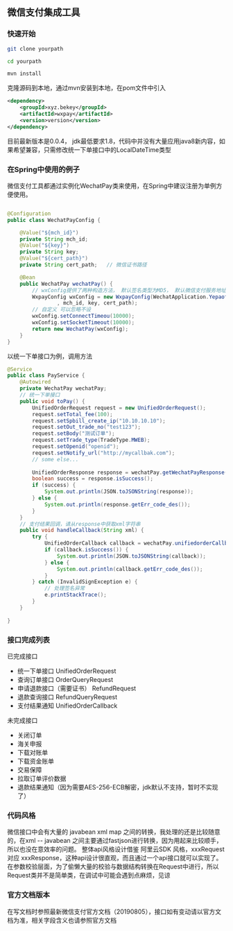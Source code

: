 ## 微信支付集成工具
### 快速开始

```bash
git clone yourpath

cd yourpath

mvn install

```

克隆源码到本地，通过mvn安装到本地，在pom文件中引入
```xml
<dependency>
    <groupId>xyz.bekey</groupId>
    <artifactId>wxpay</artifactId>
    <version>version</version>
</dependency>
```
目前最新版本是0.0.4， jdk最低要求1.8，代码中并没有大量应用java8新内容，如果希望兼容，只需修改统一下单接口中的LocalDateTime类型

### 在Spring中使用的例子
微信支付工具都通过实例化WechatPay类来使用，在Spring中建议注册为单例方便使用。
```java

@Configuration
public class WechatPayConfig {

    @Value("${mch_id}")
    private String mch_id; 
    @Value("${key}")
    private String key; 
    @Value("${cert_path}")
    private String cert_path;   // 微信证书路径

    @Bean
    public WechatPay wechatPay() {
        // wxConfig提供了两种构造方法， 默认签名类型为MD5， 默认微信支付服务地址取自官方文档
        WxpayConfig wxConfig = new WxpayConfig(WechatApplication.Yepaofu_Subscribe.getAppid()
                , mch_id, key, cert_path);
        // 自定义 可以忽略不设
        wxConfig.setConnectTimeou(10000);
        wxConfig.setSocketTimeout(10000);
        return new WechatPay(wxConfig);
    }
}
```
以统一下单接口为例，调用方法
```java
@Service
public class PayService {
    @Autowired
    private WechatPay wechatPay;
    // 统一下单接口
    public void toPay() {
        UnifiedOrderRequest request = new UnifiedOrderRequest();
        request.setTotal_fee(100);
        request.setSpbill_create_ip("10.10.10.10");
        request.setOut_trade_no("test123");
        request.setBody("测试订单");
        request.setTrade_type(TradeType.MWEB);
        request.setOpenid("openid");
        request.setNotify_url("http://mycallbak.com");
        // some else...
                
        UnifiedOrderResponse response = wechatPay.getWechatPayResponse(request);
        boolean success = response.isSuccess();
        if (success) {
            System.out.println(JSON.toJSONString(response)); 
        } else {
            System.out.println(response.getErr_code_des()); 
        }
    }
    // 支付结果回调，请从response中获取xml字符串
    public void handleCallback(String xml) { 
        try {
            UnifiedOrderCallback callback = wechatPay.unifiedorderCallback(xml);
            if (callback.isSuccess()) {
                System.out.println(JSON.toJSONString(callback));
            } else {
                System.out.println(callback.getErr_code_des());
            }
        } catch (InvalidSignException e) {
            // 处理签名异常
            e.printStackTrace();
        }        
    }
    
}
```
### 接口完成列表
已完成接口
* 统一下单接口 UnifiedOrderRequest
* 查询订单接口 OrderQueryRequest
* 申请退款接口（需要证书） RefundRequest
* 退款查询接口 RefundQueryRequest
* 支付结果通知 UnifiedOrderCallback
  

未完成接口
* 关闭订单
* 海关申报
* 下载对账单
* 下载资金账单
* 交易保障
* 拉取订单评价数据
* 退款结果通知（因为需要AES-256-ECB解密，jdk默认不支持，暂时不实现了）

### 代码风格
微信接口中会有大量的 javabean  xml  map 之间的转换，我处理的还是比较随意的，在xml -- javabean 之间主要通过fastjson进行转换，因为用起来比较顺手，所以也没在意效率的问题。
整体api风格设计借鉴 阿里云SDK 风格，xxxRequest 对应 xxxResponse，这种api设计很直观，而且通过一个api接口就可以实现了。
在参数校验层面，为了偷懒大量的校验与数据结构转换在Request中进行，所以Request类并不是简单类，在调试中可能会遇到点麻烦，见谅

### 官方文档版本
在写文档时参照最新微信支付官方文档（20190805），接口如有变动请以官方文档为准，相关字段含义也请参照官方文档


